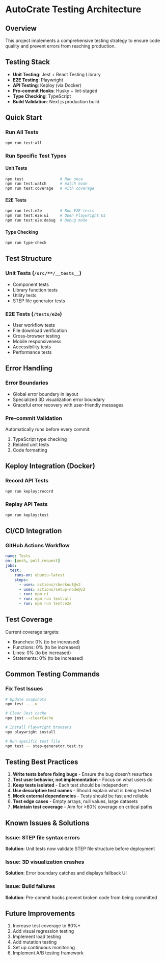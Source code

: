 # AutoCrate Testing Architecture

## Overview

This project implements a comprehensive testing strategy to ensure code quality and prevent errors from reaching production.

## Testing Stack

- **Unit Testing**: Jest + React Testing Library
- **E2E Testing**: Playwright
- **API Testing**: Keploy (via Docker)
- **Pre-commit Hooks**: Husky + lint-staged
- **Type Checking**: TypeScript
- **Build Validation**: Next.js production build

## Quick Start

### Run All Tests

```bash
npm run test:all
```

### Run Specific Test Types

#### Unit Tests

```bash
npm test                # Run once
npm run test:watch      # Watch mode
npm run test:coverage   # With coverage
```

#### E2E Tests

```bash
npm run test:e2e        # Run E2E tests
npm run test:e2e:ui     # Open Playwright UI
npm run test:e2e:debug  # Debug mode
```

#### Type Checking

```bash
npm run type-check
```

## Test Structure

### Unit Tests (`/src/**/__tests__`)

- Component tests
- Library function tests
- Utility tests
- STEP file generator tests

### E2E Tests (`/tests/e2e`)

- User workflow tests
- File download verification
- Cross-browser testing
- Mobile responsiveness
- Accessibility tests
- Performance tests

## Error Handling

### Error Boundaries

- Global error boundary in layout
- Specialized 3D visualization error boundary
- Graceful error recovery with user-friendly messages

### Pre-commit Validation

Automatically runs before every commit:

1. TypeScript type checking
2. Related unit tests
3. Code formatting

## Keploy Integration (Docker)

### Record API Tests

```bash
npm run keploy:record
```

### Replay API Tests

```bash
npm run keploy:test
```

## CI/CD Integration

### GitHub Actions Workflow

```yaml
name: Tests
on: [push, pull_request]
jobs:
  test:
    runs-on: ubuntu-latest
    steps:
      - uses: actions/checkout@v2
      - uses: actions/setup-node@v2
      - run: npm ci
      - run: npm run test:all
      - run: npm run test:e2e
```

## Test Coverage

Current coverage targets:

- Branches: 0% (to be increased)
- Functions: 0% (to be increased)
- Lines: 0% (to be increased)
- Statements: 0% (to be increased)

## Common Testing Commands

### Fix Test Issues

```bash
# Update snapshots
npm test -- -u

# Clear Jest cache
npx jest --clearCache

# Install Playwright browsers
npx playwright install

# Run specific test file
npm test -- step-generator.test.ts
```

## Testing Best Practices

1. **Write tests before fixing bugs** - Ensure the bug doesn't resurface
2. **Test user behavior, not implementation** - Focus on what users do
3. **Keep tests isolated** - Each test should be independent
4. **Use descriptive test names** - Should explain what is being tested
5. **Mock external dependencies** - Tests should be fast and reliable
6. **Test edge cases** - Empty arrays, null values, large datasets
7. **Maintain test coverage** - Aim for >80% coverage on critical paths

## Known Issues & Solutions

### Issue: STEP file syntax errors

**Solution**: Unit tests now validate STEP file structure before deployment

### Issue: 3D visualization crashes

**Solution**: Error boundary catches and displays fallback UI

### Issue: Build failures

**Solution**: Pre-commit hooks prevent broken code from being committed

## Future Improvements

1. Increase test coverage to 80%+
2. Add visual regression testing
3. Implement load testing
4. Add mutation testing
5. Set up continuous monitoring
6. Implement A/B testing framework
